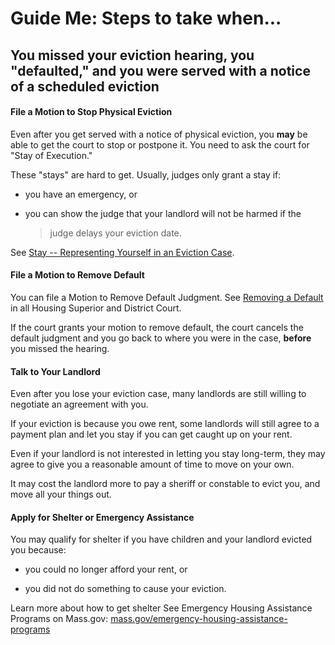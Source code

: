 Guide Me: Steps to take when...
===============================

You missed your eviction hearing, you \"defaulted,\" and you were served with a notice of a scheduled eviction
----------------------------------------------------------------------------------

#### File a Motion to Stop Physical Eviction

Even after you get served with a notice of physical eviction, you
**may** be able to get the court to stop or postpone it. You need to ask
the court for \"Stay of Execution.\"

These \"stays\" are hard to get. Usually, judges only grant a stay if:

-   you have an emergency, or

-   you can show the judge that your landlord will not be harmed if the
    > judge delays your eviction date.

See [Stay -- Representing Yourself in an Eviction Case](https://www.masslegalhelp.org/housing/lt1-booklet-8-stay.pdf).

#### File a Motion to Remove Default

You can file a Motion to Remove Default Judgment. See [Removing a Default](https://www.masslegalhelp.org/housing/lt1-booklet-6-removing-default.pdf)
in all Housing Superior and District Court.

If the court grants your motion to remove default, the court cancels the
default judgment and you go back to where you were in the case,
**before** you missed the hearing.

####  Talk to Your Landlord

Even after you lose your eviction case, many landlords are still willing
to negotiate an agreement with you.

If your eviction is because you owe rent, some landlords will still
agree to a payment plan and let you stay if you can get caught up on
your rent.

Even if your landlord is not interested in letting you stay long-term,
they may agree to give you a reasonable amount of time to move on your
own.

It may cost the landlord more to pay a sheriff or constable to evict
you, and move all your things out.

#### Apply for Shelter or Emergency Assistance

You may qualify for shelter if you have children and your landlord
evicted you because:

-   you could no longer afford your rent, or

-   you did not do something to cause your eviction.

Learn more about how to get shelter See Emergency Housing Assistance
Programs on Mass.gov:
[mass.gov/emergency-housing-assistance-programs](https://www.mass.gov/emergency-housing-assistance-programs)